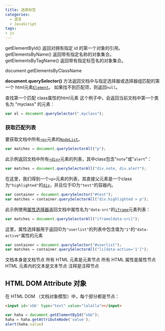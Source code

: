 ```yaml
---
title: 选择标签
categories:
  - 语言
  - JavaScript
tags:
- js
---
```


getElementById() 返回对拥有指定 id 的第一个对象的引用。
getElementsByName() 返回带有指定名称的对象集合。
getElementsByTagName() 返回带有指定标签名的对象集合。

document.getElementsByClassName

**document.querySelector()**
方法返回文档中与指定选择器或选择器组匹配的第一个 html元素[`Element`](https://developer.mozilla.org/zh-CN/docs/Web/API/Element)。 如果找不到匹配项，则返回`null`。

查找第一个匹配 class属性的html元素
这个例子中，会返回当前文档中第一个类名为 "myclass" 的元素：

```js
var el = document.querySelector(".myclass");
```

### 获取匹配列表

要获取文档中所有[`<p>`](https://developer.mozilla.org/zh-CN/docs/Web/HTML/Element/p "HTML <p>元素（或者说 HTML 段落元素）表示文本的一个段落。该元素通常表现为一整块与相邻文本分离的文本，或以垂直的空白隔离或以首行缩进。另外，`<p>` 是块级元素。")元素的[`NodeList`](https://developer.mozilla.org/zh-CN/docs/Web/API/NodeList)。

```js
var matches = document.querySelectorAll("p");
```

此示例返回文档中所有[`<div>`](https://developer.mozilla.org/zh-CN/docs/Web/HTML/Element/div "HTML `<div>` 元素 (或 HTML 文档分区元素) 是一个通用型的流内容容器，在不使用CSS的情况下，其对内容或布局没有任何影响。")元素的列表，其中class包含"`note`"或"`alert`"：

```js
var matches = document.querySelectorAll("div.note, div.alert");
```

在这里，我们得到一个`<p>`元素的列表，其直接父元素是一个class为`"highlighted"`的[`div`](https://developer.mozilla.org/zh-CN/docs/Web/API/Div)，并且位于ID为`"test"`的容器内。

```js
var container = document.querySelector("#test");
var matches = container.querySelectorAll("div.highlighted > p");
```

此示例使用[属性选择器](https://developer.mozilla.org/en-US/docs/Web/CSS/Attribute_selectors)返回文档中属性名为`"data-src"`的[`iframe`](https://developer.mozilla.org/zh-CN/docs/Web/API/Iframe)元素列表：

```js
var matches = document.querySelectorAll("iframe[data-src]");
```

这里，属性选择器用于返回ID为`"userlist"`的列表中包含值为`"1"`的`"data-active"`属性的元素

```js
var container = document.querySelector("#userlist");
var matches = container.querySelectorAll("li[data-active='1']");
```

文档本身是文档节点
所有 HTML 元素是元素节点
所有 HTML 属性是属性节点
HTML 元素内的文本是文本节点
注释是注释节点

## HTML DOM Attribute 对象

在 HTML DOM （文档对象模型）中，每个部分都是节点：

```html
<input id='xbb' type="text" value="lalalla"></input>
```

```js
var haha = document.getElementById("xbb");
haha = haha.getAttributeNode('value');
alert(haha.value)
```
